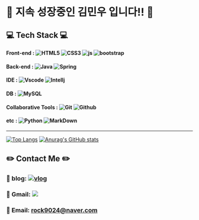 # 👋 지속 성장중인 김민우 입니다!! 👋

## 💻 Tech Stack 💻 

#### Front-end : ![HTML5](https://img.shields.io/badge/HTML5-E34F26?style=for-the-badge&logo=html5&logoColor=white) ![CSS3](https://img.shields.io/badge/CSS3-1572B6?style=for-the-badge&logo=css3&logoColor=white) ![js](https://img.shields.io/badge/JavaScript-F7DF1E?style=for-the-badge&logo=JavaScript&logoColor=white) ![bootstrap](https://img.shields.io/badge/Bootstrap-563D7C?style=for-the-badge&logo=bootstrap&logoColor=white)

#### Back-end : ![Java](https://img.shields.io/badge/Java-ED8B00?style=for-the-badge&logo=openjdk&logoColor=white) ![Spring](https://img.shields.io/badge/Spring-6DB33F?style=for-the-badge&logo=spring&logoColor=white)

#### IDE : ![Vscode](https://img.shields.io/badge/Visual_Studio_Code-0078D4?style=for-the-badge&logo=visual%20studio%20code&logoColor=white) ![Intellj](https://img.shields.io/badge/IntelliJ_IDEA-000000.svg?style=for-the-badge&logo=intellij-idea&logoColor=white)

#### DB : ![MySQL](https://img.shields.io/badge/MySQL-005C84?style=for-the-badge&logo=mysql&logoColor=white)

#### Collaborative Tools : ![Git](https://img.shields.io/badge/GIT-E44C30?style=for-the-badge&logo=git&logoColor=white) ![Github](https://img.shields.io/badge/GitHub-100000?style=for-the-badge&logo=github&logoColor=white)

#### etc : ![Python](https://img.shields.io/badge/Python-3776AB?style=for-the-badge&logo=python&logoColor=white) ![MarkDown](https://img.shields.io/badge/Markdown-000000?style=for-the-badge&logo=markdown&logoColor=white)

<hr>

[![Top Langs](https://github-readme-stats.vercel.app/api/top-langs/?username=Kimminu7)](https://github.com/anuraghazra/github-readme-stats) [![Anurag's GitHub stats](https://github-readme-stats.vercel.app/api?username=Kimminu7)](https://github.com/anuraghazra/github-readme-stats)


## ✏️ Contact Me ✏️ 

### 📖 blog: <a href="https://dimenshun.tistory.com/"> ![vlog](https://img.shields.io/badge/Blogger-FF5722?style=for-the-badge&logo=blogger&logoColor=white)</a> 
### 📩 Gmail: <img src="https://img.shields.io/badge/rockkim9024@gmail.com#EA4335?style=for-the-badge&logo=Gmail&logoColor=white">
### 📩 Email: rock9024@naver.com
